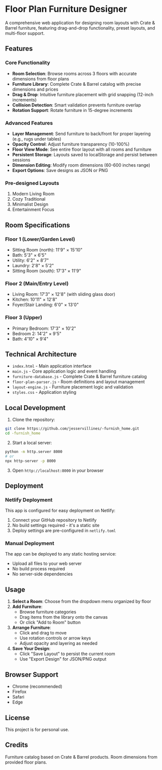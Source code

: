 # Floor Plan Furniture Designer

A comprehensive web application for designing room layouts with Crate & Barrel furniture, featuring drag-and-drop functionality, preset layouts, and multi-floor support.

## Features

### Core Functionality
- **Room Selection**: Browse rooms across 3 floors with accurate dimensions from floor plans
- **Furniture Library**: Complete Crate & Barrel catalog with precise dimensions and prices
- **Drag & Drop**: Intuitive furniture placement with grid snapping (12-inch increments)
- **Collision Detection**: Smart validation prevents furniture overlap
- **Rotation Support**: Rotate furniture in 15-degree increments

### Advanced Features
- **Layer Management**: Send furniture to back/front for proper layering (e.g., rugs under tables)
- **Opacity Control**: Adjust furniture transparency (10-100%)
- **Floor View Mode**: See entire floor layout with all rooms and furniture
- **Persistent Storage**: Layouts saved to localStorage and persist between sessions
- **Dimension Editing**: Modify room dimensions (60-600 inches range)
- **Export Options**: Save designs as JSON or PNG

### Pre-designed Layouts
1. Modern Living Room
2. Cozy Traditional
3. Minimalist Design
4. Entertainment Focus

## Room Specifications

### Floor 1 (Lower/Garden Level)
- Sitting Room (north): 11'9" × 15'10"
- Bath: 5'3" × 6'5"
- Utility: 6'2" × 8'7"
- Laundry: 2'8" × 5'2"
- Sitting Room (south): 17'3" × 11'9"

### Floor 2 (Main/Entry Level)
- Living Room: 17'3" × 12'8" (with sliding glass door)
- Kitchen: 10'11" × 12'8"
- Foyer/Stair Landing: 6'0" × 13'0"

### Floor 3 (Upper)
- Primary Bedroom: 17'3" × 10'2"
- Bedroom 2: 14'2" × 9'5"
- Bath: 4'10" × 9'4"

## Technical Architecture

- `index.html` - Main application interface
- `main.js` - Core application logic and event handling
- `furniture-database.js` - Complete Crate & Barrel furniture catalog
- `floor-plan-parser.js` - Room definitions and layout management
- `layout-engine.js` - Furniture placement logic and validation
- `styles.css` - Application styling

## Local Development

1. Clone the repository:
```bash
git clone https://github.com/jesservillines/-furnish_home.git
cd -furnish_home
```

2. Start a local server:
```bash
python -m http.server 8000
# or
npx http-server -p 8000
```

3. Open `http://localhost:8000` in your browser

## Deployment

### Netlify Deployment

This app is configured for easy deployment on Netlify:

1. Connect your GitHub repository to Netlify
2. No build settings required - it's a static site
3. Deploy settings are pre-configured in `netlify.toml`

### Manual Deployment

The app can be deployed to any static hosting service:
- Upload all files to your web server
- No build process required
- No server-side dependencies

## Usage

1. **Select a Room**: Choose from the dropdown menu organized by floor
2. **Add Furniture**: 
   - Browse furniture categories
   - Drag items from the library onto the canvas
   - Or click "Add to Room" button
3. **Arrange Furniture**:
   - Click and drag to move
   - Use rotation controls or arrow keys
   - Adjust opacity and layering as needed
4. **Save Your Design**:
   - Click "Save Layout" to persist the current room
   - Use "Export Design" for JSON/PNG output

## Browser Support

- Chrome (recommended)
- Firefox
- Safari
- Edge

## License

This project is for personal use.

## Credits

Furniture catalog based on Crate & Barrel products. Room dimensions from provided floor plans.

